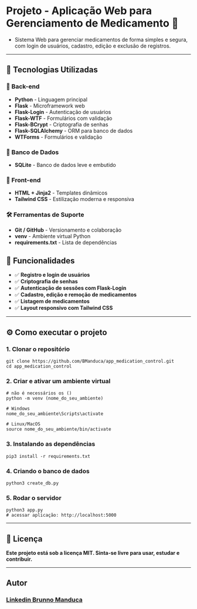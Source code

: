 # Projeto - Aplicação Web para Gerenciamento de Medicamento 💊

- Sistema Web para gerenciar medicamentos de forma simples e segura, com login de usuários, cadastro, edição e exclusão de registros.

---

## 🚀 Tecnologias Utilizadas

### 🧠 Back-end

- **Python** - Linguagem principal
- **Flask** - Microframework web
- **Flask-Login** - Autenticação de usuários
- **Flask-WTF** - Formulários com validação
- **Flask-BCrypt** - Criptografia de senhas
- **Flask-SQLAlchemy** - ORM para banco de dados
- **WTForms** - Formulários e validação

### 💾 Banco de Dados

- **SQLite** - Banco de dados leve e embutido

### 🎨 Front-end

- **HTML + Jinja2** - Templates dinâmicos
- **Tailwind CSS** - Estilização moderna e responsiva

### 🛠️ Ferramentas de Suporte

- **Git / GitHub** - Versionamento e colaboração
- **venv** - Ambiente virtual Python
- **requirements.txt** - Lista de dependências

## 🧪 Funcionalidades

- ✅ **Registro e login de usuários**
- ✅ **Criptografia de senhas**
- ✅ **Autenticação de sessões com Flask-Login**
- ✅ **Cadastro, edição e remoção de medicamentos**
- ✅ **Listagem de medicamentos**
- ✅ **Layout responsivo com Tailwind CSS**

---

## ⚙️ Como executar o projeto

### 1. Clonar o repositório

```
git clone https://github.com/BManduca/app_medication_control.git
cd app_medication_control
```

### 2. Criar e ativar um ambiente virtual

```
# não é necessários os ()
python -m venv (nome_do_seu_ambiente)

# Windows
nome_do_seu_ambiente\Scripts\activate

# Linux/MacOS
source nome_do_seu_ambiente/bin/activate
```

### 3. Instalando as dependências

```
pip3 install -r requirements.txt
```

### 4. Criando o banco de dados

```
python3 create_db.py
```

### 5. Rodar o servidor

```
python3 app.py
# acessar aplicação: http://localhost:5000
```

---

## 📝 Licença

**Este projeto está sob a licença MIT. Sinta-se livre para usar, estudar e contribuir.**

---

## Autor

### [Linkedin Brunno Manduca](https://www.linkedin.com/in/brunnomanduca/)

